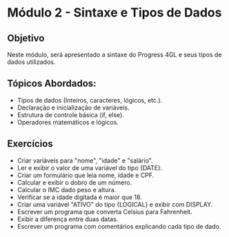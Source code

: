 # Módulo 2 - Sintaxe e Tipos de Dados

## Objetivo
Neste módulo, será apresentado a sintaxe do Progress 4GL e seus tipos de dados utilizados.

## Tópicos Abordados:

- Tipos de dados (Inteiros, caracteres, lógicos, etc.).
- Declaração e inicialização de variáveis.
- Estrutura de controle básica (if, else).
- Operadores matemáticos e lógicos.

## Exercícios
- Criar variáveis para "nome", "idade" e "salário".
- Ler e exibir o valor de uma variável do tipo {DATE}.
- Criar um formulário que leia nome, idade e CPF.
- Calcular e exibir o dobro de um número.
- Calcular o IMC dado peso e altura.
- Verificar se a idade digitada é maior que 18.
- Criar uma variável "ATIVO" do tipo {LOGICAL} e exibir com DISPLAY.
- Escrever um programa que converta Celsius para Fahrenheit.
- Exibir a diferença entre duas datas.
- Escrever um programa com comentários explicando cada tipo de dado.
